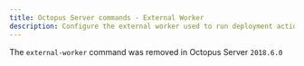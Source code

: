 ```yaml
---
title: Octopus Server commands - External Worker
description: Configure the external worker used to run deployment actions and scripts on the Octopus Server
---
```


The `external-worker` command was removed in Octopus Server `2018.6.0`